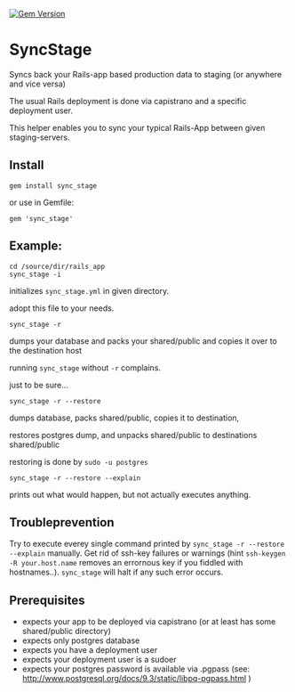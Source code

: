 [![Gem Version](https://badge.fury.io/rb/sync_stage.svg)](http://badge.fury.io/rb/sync_stage)

# SyncStage
Syncs back your Rails-app based production data to staging (or anywhere and vice versa)


The usual Rails deployment is done via capistrano and a specific deployment user.

This helper enables you to sync your typical Rails-App between given staging-servers.


## Install

`gem install sync_stage`

or use in Gemfile: 

`gem 'sync_stage'`

## Example:

```
cd /source/dir/rails_app
sync_stage -i
```
initializes `sync_stage.yml` in given directory.

adopt this file to your needs.


```
sync_stage -r 
```
dumps your database and packs your shared/public and copies it over to the destination host

running `sync_stage` without `-r` complains. 

just to be sure...


```
sync_stage -r --restore
```

dumps database, packs shared/public, copies it to destination, 

restores postgres dump, and unpacks shared/public to destinations shared/public

restoring is done by `sudo -u postgres`

```
sync_stage -r --restore --explain
```

prints out what would happen, but not actually executes anything.

## Troubleprevention

Try to execute everey single command printed by `sync_stage -r --restore --explain` manually. Get rid of ssh-key failures or warnings (hint `ssh-keygen -R your.host.name` removes an errornous key if you fiddled with hostnames..).
`sync_stage` will halt if any such error occurs.


## Prerequisites

* expects your app to be deployed via capistrano (or at least has some shared/public directory)
* expects only postgres database
* expects you have a deployment user
* expects your deployment user is a sudoer
* expects your postgres password is available via .pgpass (see:  http://www.postgresql.org/docs/9.3/static/libpq-pgpass.html )


